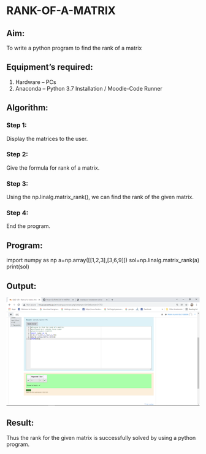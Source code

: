 # RANK-OF-A-MATRIX
## Aim:
To write a python program to find the rank of a matrix
## Equipment’s required:
1. 	Hardware – PCs
2. 	Anaconda – Python 3.7 Installation / Moodle-Code Runner
## Algorithm:
### Step 1: 
Display the matrices to the user.
### Step 2: 
Give the formula for rank of a matrix.
### Step 3: 
Using the np.linalg.matrix_rank(), we can find the rank of the given matrix.
### Step 4: 
End the program.
## Program:
import numpy as np
a=np.array([[1,2,3],[3,6,9]])
sol=np.linalg.matrix_rank(a)
print(sol)
## Output:
![Rank Of Matrix](/mat/rank.png)
## Result:
Thus the rank for the given matrix is successfully solved by  using a python program.

